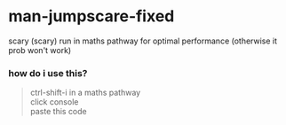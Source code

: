 # man-jumpscare-fixed
scary (scary) run in maths pathway for optimal performance (otherwise it prob won't work)
### how do i use this?
> ctrl-shift-i in a maths pathway  
> click console  
> paste this code  
